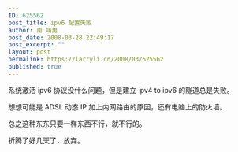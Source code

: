 ```yaml
---
ID: 625562
post_title: ipv6 配置失败
author: 南 靖男
post_date: 2008-03-28 22:49:17
post_excerpt: ""
layout: post
permalink: https://larryli.cn/2008/03/625562
published: true
---
```

系统激活 ipv6 协议没什么问题，但是建立 ipv4 to ipv6 的隧道总是失败。

想想可能是 ADSL 动态 IP 加上内网路由的原因，还有电脑上的防火墙。

总之这种东东只要一样东西不行，就不行的。

折腾了好几天了，放弃。